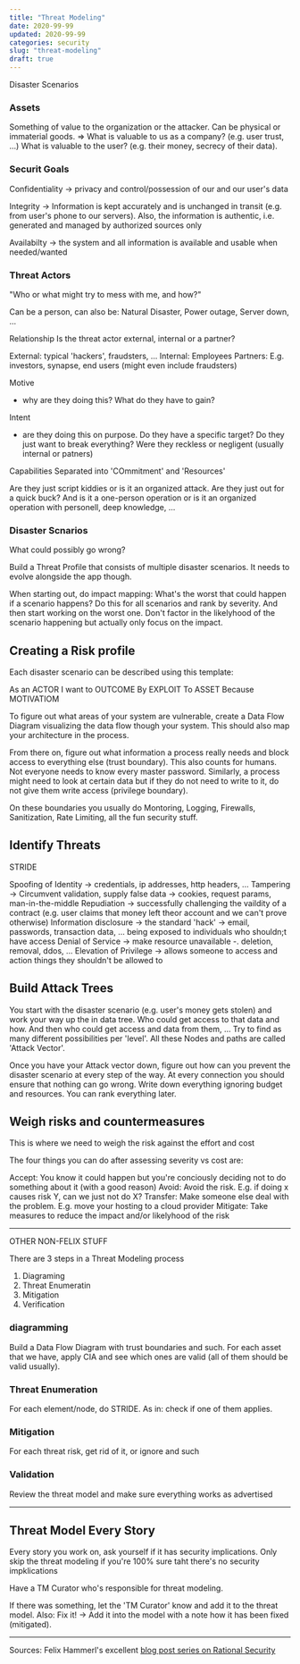 ```yaml
---
title: "Threat Modeling"
date: 2020-99-99
updated: 2020-99-99
categories: security
slug: "threat-modeling"
draft: true
---
```


Disaster Scenarios

### Assets


Something of value to the organization or the attacker. Can be physical or immaterial goods. => What is valuable to us as a company? (e.g. user trust, ...) What is valuable to the user? (e.g. their money, secrecy of their data).


### Securit Goals

Confidentiality -> privacy and control/possession of our and our user's data

Integrity -> Information is kept accurately and is unchanged in transit (e.g. from user's phone to our servers). Also, the information is authentic, i.e. generated and managed by authorized sources only

Availabilty -> the system and all information is available and usable when needed/wanted


### Threat Actors

"Who or what might try to mess with me, and how?"

Can be a person, can also be: Natural Disaster, Power outage, Server down, ...


Relationship
Is the threat actor external, internal or a partner?

External: typical 'hackers', fraudsters, ...
Internal: Employees
Partners: E.g. investors, synapse, end users (might even include fraudsters)

Motive
* why are they doing this? What do they have to gain?

Intent
* are they doing this on purpose. Do they have a specific target? Do they just want to break everything? Were they reckless or negligent (usually internal or patners)

Capabilities
Separated into  'COmmitment' and 'Resources'

Are they just script kiddies or is it an organized attack. Are they just out for a quick buck? And is it a one-person operation or is it an organized operation with personell, deep knowledge, ...



### Disaster Scnarios

What could possibly go wrong?

Build a Threat Profile that consists of multiple disaster scenarios. It needs to evolve alongside the app though.

When starting out, do impact mapping: What's the worst that could happen if a scenario happens? Do this for all scenarios and rank by severity. And then start working on the worst one. Don't factor in the likelyhood of the scenario happening but actually only focus on the impact.















## Creating a Risk profile

Each disaster scenario can be described using this template:

As an ACTOR
I want to OUTCOME
By EXPLOIT
To ASSET
Because MOTIVATIOM









To figure out what areas of your system are vulnerable, create a Data Flow Diagram visualizing the data flow though your system. This should also map your architecture in the process.

From there on, figure out what information a process really needs and block access to everything else (trust boundary). This also counts for humans. Not everyone needs to know every master password. Similarly, a process might need to look at certain data but if they do not need to write to it, do not give them write access (privilege boundary).

On these boundaries you usually do Montoring, Logging, Firewalls, Sanitization, Rate Limiting, all the fun security stuff.




## Identify Threats
STRIDE

Spoofing of Identity -> credentials, ip addresses, http headers, ...
Tampering -> Circumvent validation, supply false data -> cookies, request params, man-in-the-middle
Repudiation -> successfully challenging the vaildity of a contract (e.g. user claims that money left theor account and we can't prove otherwise)
Information disclosure -> the standard 'hack' -> email, passwords, transaction data, ... being exposed to individuals who shouldn;t have access
Denial of Service -> make resource unavailable -. deletion, removal, ddos, ...
Elevation of Privilege -> allows someone to access and action things they shouldn't be allowed to


## Build Attack Trees
You start with the disaster scenario (e.g. user's money gets stolen) and work your way up the in data tree. Who could get access to that data and how. And then who could get access and data from them, ... Try to find as many different possibilities per 'level'. All these Nodes and paths are called 'Attack Vector'.

Once you have your Attack vector down, figure out how can you prevent the disaster scenario at every step of the way. At every connection you should ensure that nothing can go wrong. Write down everything ignoring budget and resources. You can rank everything later.




## Weigh risks and countermeasures
This is where we need to weigh the risk against the effort and cost

The four things you can do after assessing severity vs cost are:

Accept: You know it could happen but you're conciously deciding not to do something about it (with a good reason)
Avoid:  Avoid the risk. E.g. if doing x causes risk Y, can we just not do X?
Transfer: Make someone else deal with the problem. E.g. move your hosting to a cloud provider
Mitigate: Take measures to reduce the impact and/or likelyhood of the risk














-----



OTHER NON-FELIX STUFF


There are 3 steps in a Threat Modeling process
1. Diagraming
2. Threat Enumeratin
3. Mitigation
4. Verification

### diagramming

Build a Data Flow Diagram with trust boundaries and such. For each asset that we have, apply CIA and see which ones are valid (all of them should be valid usually).

### Threat Enumeration

For each element/node, do STRIDE. As in: check if one of them applies.


### Mitigation
For each threat risk, get rid of it, or ignore and such


### Validation
Review the threat model and make sure everything works as advertised





---
## Threat Model Every Story

Every story you work on, ask yourself if it has security implications.  Only skip the threat modeling if you're 100% sure taht there's no security impklications 

Have a TM Curator who's responsible for threat modeling.

If there was something, let the 'TM Curator' know and add it to the threat model. Also: Fix it! -> Add it into the model with a note how it has been fixed (mitigated).








---- 

Sources:
Felix Hammerl's excellent [blog post series on Rational Security](https://felixhammerl.com/2018/05/03/Sec-1-Introduction-to-Rational-Security.html)
